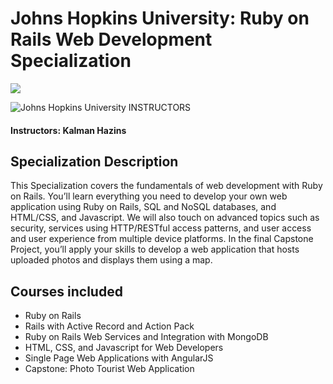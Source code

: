# Johns Hopkins University: Ruby on Rails Web Development Specialization

<img src="https://pages.jh.edu/~chem/klausen/Images/JHU_logo.png">

![Johns Hopkins University](http://i.imgur.com/Qktqnu1.png) INSTRUCTORS
#### Instructors: Kalman Hazins

## Specialization Description

This Specialization covers the fundamentals of web development with Ruby on Rails. You’ll learn everything you need to develop your own web application using Ruby on Rails, SQL and NoSQL databases, and HTML/CSS, and Javascript. We will also touch on advanced topics such as security, services using HTTP/RESTful access patterns, and user access and user experience from multiple device platforms. In the final Capstone Project, you’ll apply your skills to develop a web application that hosts uploaded photos and displays them using a map.

## Courses included

- Ruby on Rails
- Rails with Active Record and Action Pack
- Ruby on Rails Web Services and Integration with MongoDB
- HTML, CSS, and Javascript for Web Developers
- Single Page Web Applications with AngularJS
- Capstone: Photo Tourist Web Application

 
